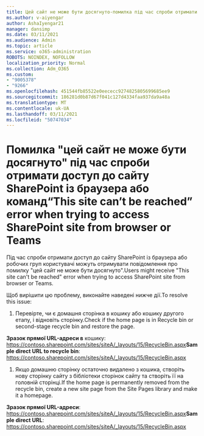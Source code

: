 ```yaml
---
title: Цей сайт не може бути досягнуто-помилка під час спроби отримати доступ до сайту SharePoint із браузера або команд
ms.author: v-aiyengar
author: AshaIyengar21
manager: dansimp
ms.date: 03/11/2021
ms.audience: Admin
ms.topic: article
ms.service: o365-administration
ROBOTS: NOINDEX, NOFOLLOW
localization_priority: Normal
ms.collection: Adm_O365
ms.custom:
- "9005378"
- "9266"
ms.openlocfilehash: 451544fb85522e0eececc9274825805699685ee9
ms.sourcegitcommit: 186281d0b87d67f041c127d4334faa937da9a48a
ms.translationtype: MT
ms.contentlocale: uk-UA
ms.lasthandoff: 03/11/2021
ms.locfileid: "50747034"
---
```

# <a name="this-site-cant-be-reached-error-when-trying-to-access-sharepoint-site-from-browser-or-teams"></a><span data-ttu-id="7d6bf-102">Помилка "цей сайт не може бути досягнуто" під час спроби отримати доступ до сайту SharePoint із браузера або команд</span><span class="sxs-lookup"><span data-stu-id="7d6bf-102">“This site can’t be reached” error when trying to access SharePoint site from browser or Teams</span></span>

<span data-ttu-id="7d6bf-103">Під час спроби отримати доступ до сайту SharePoint із браузера або робочих груп користувачі можуть отримувати повідомлення про помилку "цей сайт не може бути досягнуто".</span><span class="sxs-lookup"><span data-stu-id="7d6bf-103">Users might receive "This site can't be reached" error when trying to access SharePoint site from browser or Teams.</span></span> 

<span data-ttu-id="7d6bf-104">Щоб вирішити цю проблему, виконайте наведені нижче дії.</span><span class="sxs-lookup"><span data-stu-id="7d6bf-104">To resolve this issue:</span></span> 

1. <span data-ttu-id="7d6bf-105">Перевірте, чи є домашня сторінка в кошику або кошику другого етапу, і відновіть сторінку.</span><span class="sxs-lookup"><span data-stu-id="7d6bf-105">Check if the home page is in Recycle bin or second-stage recycle bin and restore the page.</span></span>

<span data-ttu-id="7d6bf-106">**Зразок прямої URL-адреси в** кошику: https://contoso.sharepoint.com/sites/siteA/_layouts/15/RecycleBin.aspx</span><span class="sxs-lookup"><span data-stu-id="7d6bf-106">**Sample direct URL to recycle bin**: https://contoso.sharepoint.com/sites/siteA/_layouts/15/RecycleBin.aspx</span></span>

1. <span data-ttu-id="7d6bf-107">Якщо домашню сторінку остаточно видалено з кошика, створіть нову сторінку сайту з бібліотеки сторінок сайту та створіть її на головній сторінці.</span><span class="sxs-lookup"><span data-stu-id="7d6bf-107">If the home page is permanently removed from the recycle bin, create a new site page from the Site Pages library and make it a homepage.</span></span> 

<span data-ttu-id="7d6bf-108">**Зразок прямої URL-адреси**: https://contoso.sharepoint.com/sites/siteA/_layouts/15/RecycleBin.aspx</span><span class="sxs-lookup"><span data-stu-id="7d6bf-108">**Sample direct URL**: https://contoso.sharepoint.com/sites/siteA/_layouts/15/RecycleBin.aspx</span></span>